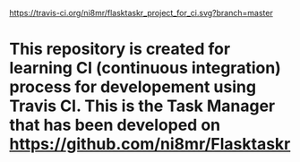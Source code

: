 https://travis-ci.org/ni8mr/flasktaskr_project_for_ci.svg?branch=master
# This repository is created for learning CI (continuous integration) process for developement using Travis CI. This is the Task Manager that has been developed on https://github.com/ni8mr/Flasktaskr
